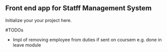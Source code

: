 ## Front end app for Statff Management System
Initialize your your project here.

#TODOs
- Impl of removing employee from duties if sent on coursem e.g. done in leave module